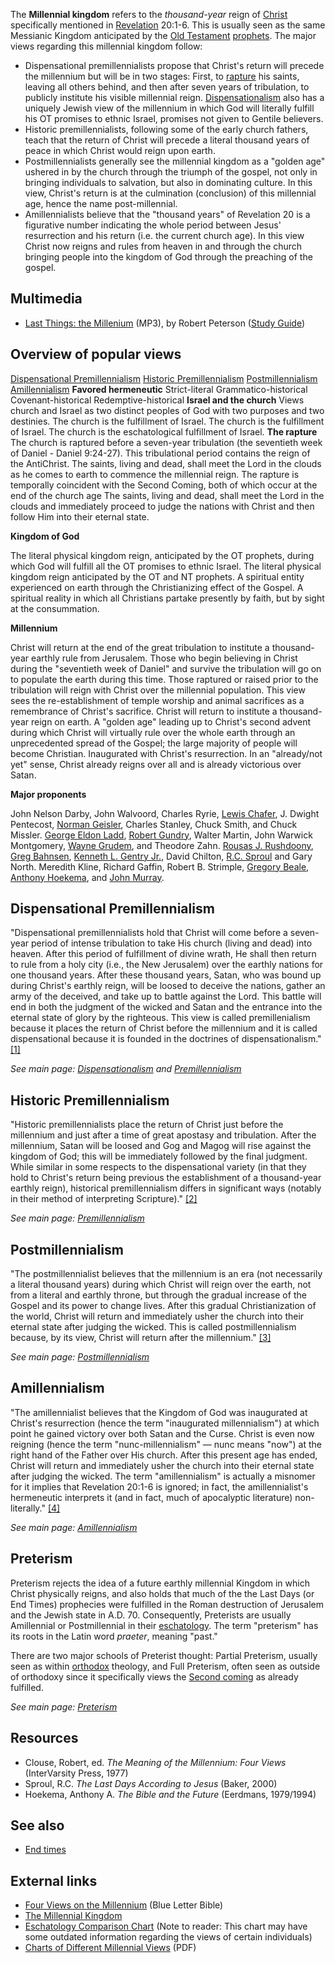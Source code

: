 The **Millennial kingdom** refers to the *thousand-year* reign of
[Christ](Jesus "Jesus") specifically mentioned in
[Revelation](Revelation "Revelation") 20:1-6. This is usually seen
as the same Messianic Kingdom anticipated by the
[Old Testament](Old_Testament "Old Testament")
[prophets](Prophet "Prophet"). The major views regarding this
millennial kingdom follow:

-   Dispensational premillennialists propose that Christ's return
    will precede the millennium but will be in two stages: First, to
    [rapture](Rapture "Rapture") his saints, leaving all others behind,
    and then after seven years of tribulation, to publicly institute
    his visible millennial reign.
    [Dispensationalism](Dispensationalism "Dispensationalism") also has
    a uniquely Jewish view of the millennium in which God will
    literally fulfill his OT promises to ethnic Israel, promises not
    given to Gentile believers.
-   Historic premillennialists, following some of the early church
    fathers, teach that the return of Christ will precede a literal
    thousand years of peace in which Christ would reign upon earth.
-   Postmillennialists generally see the millennial kingdom as a
    "golden age" ushered in by the church through the triumph of the
    gospel, not only in bringing individuals to salvation, but also in
    dominating culture. In this view, Christ's return is at the
    culmination (conclusion) of this millennial age, hence the name
    post-millennial.
-   Amillennialists believe that the "thousand years" of Revelation
    20 is a figurative number indicating the whole period between
    Jesus' resurrection and his return (i.e. the current church age).
    In this view Christ now reigns and rules from heaven in and through
    the church bringing people into the kingdom of God through the
    preaching of the gospel.

## Multimedia

-   [Last Things: the Millenium](http://worldwidefreeresources.com/upload/ST240_Lecture_34.mp3)
    (MP3), by Robert Peterson
    ([Study Guide](http://worldwidefreeresources.com/upload/ST240_SG_34.pdf))

## Overview of popular views

[Dispensational Premillennialism](#Dispensational_Premillennialism)
[Historic Premillennialism](#Historic_Premillennialism)
[Postmillennialism](#Postmillennialism)
[Amillennialism](#Amillennialism)
**Favored hermeneutic**
Strict-literal
Grammatico-historical
Covenant-historical
Redemptive-historical
**Israel and the church**
Views church and Israel as two distinct peoples of God with two
purposes and two destinies.
The church is the fulfillment of Israel.
The church is the fulfillment of Israel.
The church is the eschatological fulfillment of Israel.
**The rapture**
The church is raptured before a seven-year tribulation (the
seventieth week of Daniel - Daniel 9:24-27). This tribulational
period contains the reign of the AntiChrist.
The saints, living and dead, shall meet the Lord in the clouds as
he comes to earth to commence the millennial reign.
The rapture is temporally coincident with the Second Coming, both
of which occur at the end of the church age
The saints, living and dead, shall meet the Lord in the clouds and
immediately proceed to judge the nations with Christ and then
follow Him into their eternal state.

**Kingdom of God**

The literal physical kingdom reign, anticipated by the OT prophets,
during which God will fulfill all the OT promises to ethnic Israel.
The literal physical kingdom reign anticipated by the OT and NT
prophets.
A spiritual entity experienced on earth through the Christianizing
effect of the Gospel.
A spiritual reality in which all Christians partake presently by
faith, but by sight at the consummation.

**Millennium**

Christ will return at the end of the great tribulation to institute
a thousand-year earthly rule from Jerusalem. Those who begin
believing in Christ during the "seventieth week of Daniel" and
survive the tribulation will go on to populate the earth during
this time. Those raptured or raised prior to the tribulation will
reign with Christ over the millennial population. This view sees
the re-establishment of temple worship and animal sacrifices as a
remembrance of Christ's sacrifice.
Christ will return to institute a thousand-year reign on earth.
A "golden age" leading up to Christ's second advent during which
Christ will virtually rule over the whole earth through an
unprecedented spread of the Gospel; the large majority of people
will become Christian.
Inaugurated with Christ's resurrection. In an "already/not yet"
sense, Christ already reigns over all and is already victorious
over Satan.

**Major proponents**

John Nelson Darby, John Walvoord, Charles Ryrie,
[Lewis Chafer](Lewis_Chafer "Lewis Chafer"), J. Dwight Pentecost,
[Norman Geisler](Norman_Geisler "Norman Geisler"), Charles Stanley,
Chuck Smith, and Chuck Missler.
[George Eldon Ladd](George_Eldon_Ladd "George Eldon Ladd"),
[Robert Gundry](Robert_Gundry "Robert Gundry"), Walter Martin, John
Warwick Montgomery, [Wayne Grudem](Wayne_Grudem "Wayne Grudem"),
and Theodore Zahn.
[Rousas J. Rushdoony](Rousas_J._Rushdoony "Rousas J. Rushdoony"),
[Greg Bahnsen](Greg_Bahnsen "Greg Bahnsen"),
[Kenneth L. Gentry Jr.](Kenneth_L._Gentry_Jr. "Kenneth L. Gentry Jr."),
David Chilton, [R.C. Sproul](R.C._Sproul "R.C. Sproul") and Gary
North.
Meredith Kline, Richard Gaffin, Robert B. Strimple,
[Gregory Beale](Gregory_Beale "Gregory Beale"),
[Anthony Hoekema](Anthony_Hoekema "Anthony Hoekema"), and
[John Murray](John_Murray "John Murray").

## Dispensational Premillennialism

"Dispensational premillennialists hold that Christ will come before
a seven-year period of intense tribulation to take His church
(living and dead) into heaven. After this period of fulfillment of
divine wrath, He shall then return to rule from a holy city (i.e.,
the New Jerusalem) over the earthly nations for one thousand years.
After these thousand years, Satan, who was bound up during Christ's
earthly reign, will be loosed to deceive the nations, gather an
army of the deceived, and take up to battle against the Lord. This
battle will end in both the judgment of the wicked and Satan and
the entrance into the eternal state of glory by the righteous. This
view is called premillenialism because it places the return of
Christ before the millennium and it is called dispensational
because it is founded in the doctrines of dispensationalism."
[[1]](http://www.blueletterbible.org/faq/mill.html)

*See main page: [Dispensationalism](Dispensationalism "Dispensationalism") and [Premillennialism](Premillennialism "Premillennialism")*

## Historic Premillennialism

"Historic premillennialists place the return of Christ just before
the millennium and just after a time of great apostasy and
tribulation. After the millennium, Satan will be loosed and Gog and
Magog will rise against the kingdom of God; this will be
immediately followed by the final judgment. While similar in some
respects to the dispensational variety (in that they hold to
Christ's return being previous the establishment of a thousand-year
earthly reign), historical premillennialism differs in significant
ways (notably in their method of interpreting Scripture)."
[[2]](http://www.blueletterbible.org/faq/mill.html)

*See main page: [Premillennialism](Premillennialism "Premillennialism")*

## Postmillennialism

"The postmillennialist believes that the millennium is an era (not
necessarily a literal thousand years) during which Christ will
reign over the earth, not from a literal and earthly throne, but
through the gradual increase of the Gospel and its power to change
lives. After this gradual Christianization of the world, Christ
will return and immediately usher the church into their eternal
state after judging the wicked. This is called postmillennialism
because, by its view, Christ will return after the millennium."
[[3]](http://www.blueletterbible.org/faq/mill.html)

*See main page: [Postmillennialism](Postmillennialism "Postmillennialism")*

## Amillennialism

"The amillennialist believes that the Kingdom of God was
inaugurated at Christ's resurrection (hence the term "inaugurated
millennialism") at which point he gained victory over both Satan
and the Curse. Christ is even now reigning (hence the term
"nunc-millennialism" — nunc means "now") at the right hand of the
Father over His church. After this present age has ended, Christ
will return and immediately usher the church into their eternal
state after judging the wicked. The term "amillennialism" is
actually a misnomer for it implies that Revelation 20:1-6 is
ignored; in fact, the amillennialist's hermeneutic interprets it
(and in fact, much of apocalyptic literature) non-literally."
[[4]](http://www.blueletterbible.org/faq/mill.html)

*See main page: [Amillennialism](Amillennialism "Amillennialism")*

## Preterism

Preterism rejects the idea of a future earthly millennial Kingdom
in which Christ physically reigns, and also holds that much of the
the Last Days (or End Times) prophecies were fulfilled in the Roman
destruction of Jerusalem and the Jewish state in A.D. 70.
Consequently, Preterists are usually Amillennial or Postmillennial
in their [eschatology](Eschatology "Eschatology"). The term
"preterism" has its roots in the Latin word *praeter*, meaning
"past."

There are two major schools of Preterist thought: Partial
Preterism, usually seen as within [orthodox](Orthodox "Orthodox")
theology, and Full Preterism, often seen as outside of orthodoxy
since it specifically views the
[Second coming](Second_coming "Second coming") as already
fulfilled.

*See main page: [Preterism](Preterism "Preterism")*

## Resources

-   Clouse, Robert, ed. *The Meaning of the Millennium: Four Views*
    (InterVarsity Press, 1977)
-   Sproul, R.C. *The Last Days According to Jesus* (Baker, 2000)
-   Hoekema, Anthony A. *The Bible and the Future* (Eerdmans,
    1979/1994)

## See also

-   [End times](End_times "End times")

## External links

-   [Four Views on the Millennium](http://www.blueletterbible.org/faq/mill.html)
    (Blue Letter Bible)
-   [The Millennial Kingdom](http://www.contenderministries.org/prophecy/millenial.php)
-   [Eschatology Comparison Chart](http://www.fivesolas.com/esc_chrt.htm)
    (Note to reader: This chart may have some outdated information
    regarding the views of certain individuals)
-   [Charts of Different Millennial Views](http://kimriddlebarger.squarespace.com/eschatology-charts/millennial_views.pdf)
    (PDF)